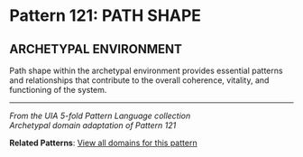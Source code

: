 # Pattern 121: PATH SHAPE

## ARCHETYPAL ENVIRONMENT

Path shape within the archetypal environment provides essential patterns and relationships that contribute to the overall coherence, vitality, and functioning of the system.

---

*From the UIA 5-fold Pattern Language collection*  
*Archetypal domain adaptation of Pattern 121*

**Related Patterns**: [View all domains for this pattern](../../UIA/md/T121%20PATH%20SHAPE.md)
